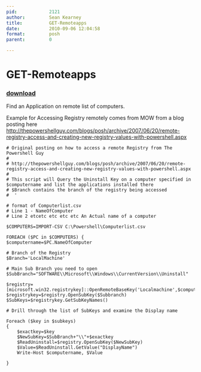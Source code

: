 ```yaml
---
pid:            2121
author:         Sean Kearney
title:          GET-Remoteapps
date:           2010-09-06 12:04:58
format:         posh
parent:         0

---
```


# GET-Remoteapps

### [download](Scripts\2121.ps1)

Find an Application on remote list of computers.  

Example for Accessing Registry remotely comes from MOW from a blog posting here http://thepowershellguy.com/blogs/posh/archive/2007/06/20/remote-registry-access-and-creating-new-registry-values-with-powershell.aspx

```posh
# Original posting on how to access a remote Registry from The Powershell Guy
# 
# http://thepowershellguy.com/blogs/posh/archive/2007/06/20/remote-registry-access-and-creating-new-registry-values-with-powershell.aspx
#
# This script will Query the Uninstall Key on a computer specified in $computername and list the applications installed there
# $Branch contains the branch of the registry being accessed
#  '

# format of Computerlist.csv
# Line 1 - NameOfComputer
# Line 2 etcetc etc etc etc An Actual name of a computer

$COMPUTERS=IMPORT-CSV C:\Powershell\Computerlist.csv

FOREACH ($PC in $COMPUTERS) {
$computername=$PC.NameOfComputer

# Branch of the Registry
$Branch='LocalMachine'

# Main Sub Branch you need to open
$SubBranch="SOFTWARE\\Microsoft\\Windows\\CurrentVersion\\Uninstall"

$registry=[microsoft.win32.registrykey]::OpenRemoteBaseKey('Localmachine',$computername)
$registrykey=$registry.OpenSubKey($Subbranch)
$SubKeys=$registrykey.GetSubKeyNames()

# Drill through the list of SubKeys and examine the Display name

Foreach ($key in $subkeys)
{
    $exactkey=$key
    $NewSubKey=$SubBranch+"\\"+$exactkey
    $ReadUninstall=$registry.OpenSubKey($NewSubKey)
    $Value=$ReadUninstall.GetValue("DisplayName")
    Write-Host $computername, $Value
 
}

```
